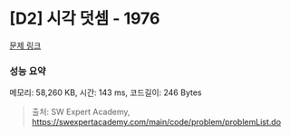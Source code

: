 # [D2] 시각 덧셈 - 1976 

[문제 링크](https://swexpertacademy.com/main/code/problem/problemDetail.do?contestProbId=AV5PttaaAZIDFAUq) 

### 성능 요약

메모리: 58,260 KB, 시간: 143 ms, 코드길이: 246 Bytes



> 출처: SW Expert Academy, https://swexpertacademy.com/main/code/problem/problemList.do